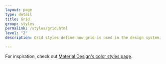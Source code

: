 ```yaml
---
layout: page
type: detail
title: Grid
group: styles
permalink: /styles/grid.html
level: "2"
description: Grid styles define how grid is used in the design system.

---
```


For inspiration, check out [Material Design's color styles page](https://material.io/guidelines/style/color.html).
